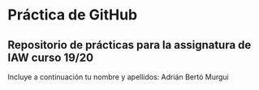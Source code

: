 # Práctica de GitHub 

## Repositorio de prácticas para la assignatura de IAW curso 19/20

Incluye a continuación tu nombre y apellidos: Adrián Bertó Murgui
